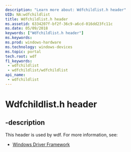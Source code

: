 ```yaml
---
description: "Learn more about: Wdfchildlist.h header"
UID: NA:wdfchildlist
title: Wdfchildlist.h header
ms.assetid: 6334207f-bf2f-36c9-a6cd-016dd23fc11c
ms.date: 05/09/2018
keywords: ["Wdfchildlist.h header"]
ms.keywords: 
ms.prod: windows-hardware
ms.technology: windows-devices
ms.topic: portal
tech.root: wdf
f1_keywords:
 - wdfchildlist
 - wdfchildlist/wdfchildlist
api_name:
 - wdfchildlist
---
```


# Wdfchildlist.h header


## -description

This header is used by wdf. For more information, see:

- [Windows Driver Framework](../_wdf/index.md)


